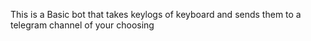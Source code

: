 This is  a Basic bot that takes keylogs of keyboard and sends them to a telegram channel of your choosing

